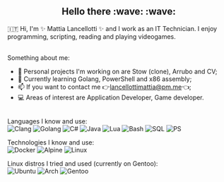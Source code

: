 <h2 style="text-align: center;">Hello there :wave: :wave: </h2>
🇮🇹 Hi, I'm ✨ Mattia Lancellotti ✨ and I work as an IT Technician. I enjoy programming, scripting, reading and playing videogames.</br></br>

Something about me:
- 🔭 Personal projects I'm working on are Stow (clone), Arrubo and CV; </br>
- 🌱 Currently learning Golang, PowerShell and x86 assembly; </br>
- 📫 If you want to contact me 👉lancellottimattia@pm.me👈; </br>
- 💻 Areas of interest are Application Developer, Game developer. </br></br>

Languages I know and use: </br>
![Clang](https://img.shields.io/badge/C-00599C?style=for-the-badge&logo=c&logoColor=white)
![Golang](https://img.shields.io/badge/Go-00ADD8?style=for-the-badge&logo=go&logoColor=white)
![C#](https://img.shields.io/badge/C%23-239120?style=for-the-badge&logo=c-sharp&logoColor=white)
![Java](https://img.shields.io/badge/Java-ED8B00?style=for-the-badge&logo=java&logoColor=white)
![Lua](https://img.shields.io/badge/Lua-2C2D72?style=for-the-badge&logo=lua&logoColor=white)
![Bash](https://img.shields.io/badge/Shell_Script-3DDC84?style=for-the-badge&logo=gnu-bash&logoColor=white)
![SQL](https://img.shields.io/badge/MySQL-CC342D?style=for-the-badge&logo=mysql&logoColor=white)
![PS](https://img.shields.io/badge/PowerShell-00599C?style=for-the-badge&logo=PowerShell&logoColor=white)

Technologies I know and use: </br>
![Docker](https://img.shields.io/badge/Docker-0175C2?style=for-the-badge&logo=docker&logoColor=white)
![Alpine](https://img.shields.io/badge/Alpine_Linux-0D597F?style=for-the-badge&logo=alpine-linux&logoColor=white)
![Linux](https://img.shields.io/badge/Linux-F7DF1E?style=for-the-badge&logo=linux&logoColor=black)

Linux distros I tried and used (currently on Gentoo): </br>
![Ubuntu](https://img.shields.io/badge/Ubuntu-E95420?style=for-the-badge&logo=ubuntu&logoColor=white)
![Arch](https://img.shields.io/badge/Arch_Linux-1793D1?style=for-the-badge&logo=arch-linux&logoColor=black)
![Gentoo](https://img.shields.io/badge/Gentoo-56347C?style=for-the-badge&logo=gentoo&logoColor=black)

<!--
**mattialancellotti/mattialancellotti** is a ✨ _special_ ✨ repository because its `README.md` (this file) appears on your GitHub profile.

Here are some ideas to get you started:

- 🔭 I’m currently working on ...
- 🌱 I’m currently learning ...
- 👯 I’m looking to collaborate on ...
- 🤔 I’m looking for help with ...
- 💬 Ask me about ...
- 📫 How to reach me: ...
- 😄 Pronouns: ...
- ⚡ Fun fact: ...
-->
